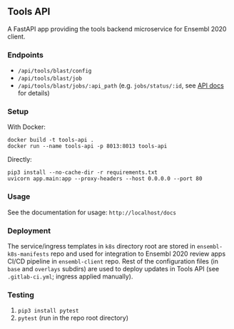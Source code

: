 ## Tools API

A FastAPI app providing the tools backend microservice for Ensembl 2020 client.

### Endpoints

- `/api/tools/blast/config`
- `/api/tools/blast/job`
- `/api/tools/blast/jobs/:api_path` (e.g. `jobs/status/:id`, see [API docs](https://www.ebi.ac.uk/Tools/common/tools/help/index.html?tool=ncbiblast) for details)

### Setup

With Docker:
```
docker build -t tools-api .
docker run --name tools-api -p 8013:8013 tools-api
```
Directly:
```
pip3 install --no-cache-dir -r requirements.txt
uvicorn app.main:app --proxy-headers --host 0.0.0.0 --port 80
```
### Usage

See the documentation for usage: `http://localhost/docs`

### Deployment

The service/ingress templates in `k8s` directory root are stored in `ensembl-k8s-manifests` repo and used for integration to Ensembl 2020 review apps CI/CD pipeline in `ensembl-client` repo. Rest of the configuration files (in `base` and `overlays` subdirs) are used to deploy updates in Tools API (see `.gitlab-ci.yml`; ingress applied manually).

### Testing

1. `pip3 install pytest`
2. `pytest` (run in the repo root directory)